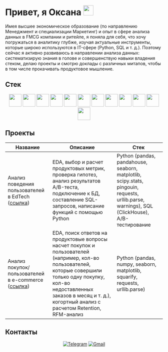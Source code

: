 <h1 align="left">Привет, я Оксана
<img src="https://github.com/blackcater/blackcater/raw/main/images/Hi.gif" height="32"/></h1>

Имея высшее экономическое образование (по направлению Менеджмент и специализации Маркетинг) и опыт в сфере анализа данных в FMCG компании и ритейле, я поняла для себя, что хочу погружаться в аналитику глубже, изучая актуальные инструменты, которые широко используются в IT-сфере (Python, SQL и т. д.). Поэтому сейчас я активно развиваюсь в направлении анализа данных: систематизирую знания в голове и совершенствую навыки владения стеком, делаю проекты и смотрю доклады с различных митапов, чтобы в том числе прокачивать продуктовое мышление.

## Стек

<div align="center">
  
<img src="https://cdn.simpleicons.org/python" height="40"/>
<img src="https://cdn.simpleicons.org/pandas" height="40"/>
<img src="https://cdn.simpleicons.org/numpy" height="40"/>
<img src="https://upload.wikimedia.org/wikipedia/commons/8/84/Matplotlib_icon.svg" height="40"/>
<img src="https://seaborn.pydata.org/_images/logo-mark-lightbg.svg" height="40"/>
<img src="https://cdn.simpleicons.org/scipy" height="40"/>
<img src="https://cdn.simpleicons.org/microsoftsqlserver" height="40"/>
<img src="https://cdn.simpleicons.org/clickhouse" height="40"/>
<img src="https://cdn.simpleicons.org/postgresql" height="40"/>
<img src="https://cdn.simpleicons.org/powerbi" height="40"/>
<img src="https://cdn.simpleicons.org/redash" height="40"/>
<img src="https://cdn.simpleicons.org/tableau" height="40"/>

</div>

## Проекты

|Название|Описание|Стек|
|--------|--------|----|
|Анализ поведения пользователей в EdTech ([ссылка](https://github.com/oxana-sidorenko/edtech_project))|EDA, выбор и расчет продуктовых метрик, проверка гипотез, анализ результатов А/B-теста, подключение к БД, составление SQL-запросов, написание функций с помощью Python|Python (pandas, pandahouse, seaborn, matplotlib, scipy.stats, pingouin, requests, urllib.parse, warnings), SQL (ClickHouse), A/B-тестирование|
|Анализ покупок/пользователей в e-commerce ([ссылка](https://github.com/oxana-sidorenko/e-commerce_project))|EDA, поиск ответов на продуктовые вопросы насчет покупок и пользователей (например, кол-во пользователей, которые совершили только одну покупку, кол-во недоставленных заказов в месяц и т. д.), когортный анализ с расчетом Retention, RFM-анализ|Python (pandas, numpy, seaborn, matplotlib, squarify, requests, urllib.parse)|

## Контакты

<div align="center">
  
[![Telegram](https://img.shields.io/badge/Telegram-0b0038?style=for-the-badge&logo=telegram&logoColor=white)](https://t.me/oxtis)
[![Gmail](https://img.shields.io/badge/Gmail-0b0038?style=for-the-badge&logo=gmail&logoColor=red)](mailto:oxana.sidorenko60@gmail.com)

</div>
